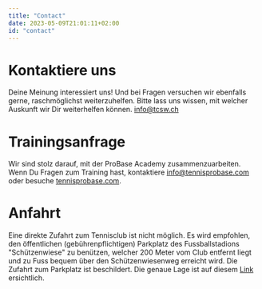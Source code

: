 ```yaml
---
title: "Contact"
date: 2023-05-09T21:01:11+02:00
id: "contact"
---
```


# Kontaktiere uns

Deine Meinung interessiert uns! Und bei Fragen versuchen wir ebenfalls gerne, raschmöglichst weiterzuhelfen. Bitte lass uns wissen, mit welcher Auskunft wir Dir weiterhelfen können. [info@tcsw.ch](mailto:info@tcsw.ch)

# Trainingsanfrage

Wir sind stolz darauf, mit der ProBase Academy zusammenzuarbeiten. Wenn Du Fragen zum Training hast, kontaktiere [info@tennisprobase.com](mailto:info@tennisprobase.com) oder besuche [tennisprobase.com](https://www.tennisprobase.com/kontakt/#form).

# Anfahrt

Eine direkte Zufahrt zum Tennisclub ist nicht möglich. Es wird empfohlen, den öffentlichen (gebührenpflichtigen) Parkplatz des Fussballstadions "Schützenwiese" zu benützen, welcher 200 Meter vom Club entfernt liegt und zu Fuss bequem über den Schützenwiesenweg erreicht wird. Die Zufahrt zum Parkplatz ist beschildert. Die genaue Lage ist auf diesem [Link](https://www.google.com/maps/place/Parkplatz,+Rennweg,+Winterthur/@47.5015717,8.7153507,18.37z/data=!4m9!1m2!2m1!1sparkplatz+sch%C3%BCtzenwiese!3m5!1s0x479a997a99d9c0db:0x3d40dda1d3678929!8m2!3d47.5020799!4d8.7167773!16s%2Fg%2F11f1lwxrs5?entry=ttu) ersichtlich.
